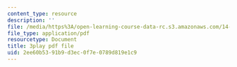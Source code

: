```yaml
---
content_type: resource
description: ''
file: /media/https%3A/open-learning-course-data-rc.s3.amazonaws.com/14-01sc-principles-of-microeconomics-fall-2011/2ee60b5391b9d3ec0f7e0789d819e1c9_jDnoR7IF_eY.pdf
file_type: application/pdf
resourcetype: Document
title: 3play pdf file
uid: 2ee60b53-91b9-d3ec-0f7e-0789d819e1c9
---
```

